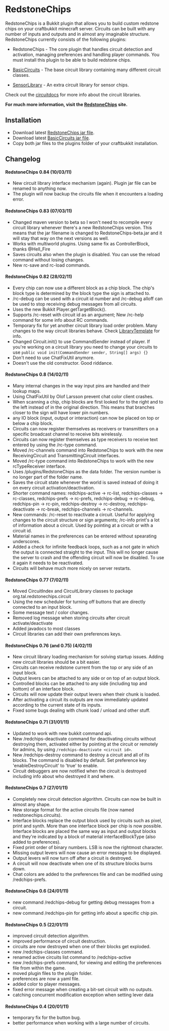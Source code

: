 RedstoneChips 
=============

RedstoneChips is a Bukkit plugin that allows you to build custom redstone chips on your craftbukkit minecraft server.
Circuits can be built with any number of inputs and outputs and in almost any imaginable structure. RedstoneChips currently consists of the following plugins:

- RedstoneChips - The core plugin that handles circuit detection and activation, managing preferences and handling player commands. You must install this plugin to be able to build redstone chips.
- [BasicCircuits](http://github.com/eisental/BasicCircuits) - The base circuit library containing many different circuit classes. 

- [SensorLibrary](http://github.com/eisental/SensorLibrary) - An extra circuit library for sensor chips.

Check out the [circuitdocs](http://eisental.github.com/RedstoneChips/circuitdocs) for more info about the circuit libraries.

__For much more information, visit the [RedstoneChips](http://eisental.github.com/RedstoneChips) site.__

Installation
------------
* Download latest [RedstoneChips jar file](https://github.com/downloads/eisental/RedstoneChips/RedstoneChips-beta.jar).
* Download latest [BasicCircuits jar file](https://github.com/downloads/eisental/BasicCircuits/BasicCircuits-beta.jar).
* Copy both jar files to the plugins folder of your craftbukkit installation. 

Changelog
----------
#### RedstoneChips 0.84 (10/03/11)
- New circuit library interface mechanism (again). Plugin jar file can be renamed to anything now. 
- The plugin will now backup the circuits file when it encounters a loading error.

#### RedstoneChips 0.83 (07/03/11)
- Changed maven version to beta so I won't need to recompile every circuit library whenever there's a new RedstoneChips version. This means that the jar filename is changed to RedstoneChips-beta.jar and it will stay that way on the next versions as well.
- Works with multiworld plugins. Using same fix as ControllerBlock, thanks @Hell_Fire
- Saves circuits also when the plugin is disabled. You can use the reload command without losing changes.
- New rc-save and rc-load commands.

#### RedstoneChips 0.82 (28/02/11)
- Every chip can now use a different block as a chip block. The chip's block type is determined by the block type the sign is attached to. 
- /rc-debug can be used with a circuit id number and /rc-debug alloff can be used to stop receiving debug messages from all circuits.
- Uses the new Bukkit Player.getTargetBlock().
- Supports /rc-reset with circuit id as an argument; New /rc-help command for some info about RC commands.
-  Temporary fix for yet another circuit library load order problem. Many changes to the way circuit libraries behave. Check [LibraryTemplate](https://github.com/eisental/LibraryTemplate) for info.
- Changed Circuit.init() to use CommandSender instead of player. If you're working on a circuit library you need to change your circuits to use `public void init(CommandSender sender, String[] args) {}`
- Don't need to use ChatFixUtil anymore.
- Doesn't use the old constructor. Good riddance.

#### RedstoneChips 0.8 (14/02/11)
- Many internal changes in the way input pins are handled and their lookup maps.
- Using ChatFixUtil by Olof Larsson prevent chat color client crashes.
- When scanning a chip, chip blocks are first looked for to the right and to the left instead of in the original direction. This means that branches closer to the sign will have lower pin numbers.
- any IO block (input, output or interaction) can now be placed on top or below a chip block.
- Circuits can now register themselves as receivers or transmitters on a specific broadcast channel to receive bits wirelessly. 
- Circuits can now register themselves as type receivers to receive text entered by using the /rc-type command.
- Moved /rc-channels command into RedstoneChips to work with the new ReceivingCircuit and TransmittingCircuit interfaces.
- Moved /rc-type command into RedstoneChips to work with the new rcTypeReceiver interface.
- Uses <craftbukkit>/plugins/RedstoneChips as the data folder. The version number is no longer part of the folder name.
- Saves the circuit state whenever the world is saved instead of doing it on every circuit activation/deactivation.
- Shorter command names: redchips-active -> rc-list, redchips-classes -> rc-classes, redchips-prefs -> rc-prefs, redchips-debug -> rc-debug, redchips-pin -> rc-pin, redchips-destroy -> rc-destroy, redchips-deactivate -> rc-break, redchips-channels -> rc-channels.
- New commands: /rc-reset to reactivate a circuit. Useful for applying changes to the circuit structure or sign arguments; /rc-info print's a lot of information about a circuit. Used by pointing at a circuit or with a circuit id.
- Material names in the preferences can be entered without spearating underscores.
- Added a check for infinite feedback loops, such as a not gate in which the output is connected straight to the input. This will no longer cause the server to crash and the offending circuit will now be disabled. To use it again it needs to be reactivated.
- Circuits will behave much more nicely on server restarts.

#### RedstoneChips 0.77 (7/02/11)
- Moved CircuitIndex and CircuitLibrary classes to package org.tal.redstonechips.circuit
- Using the new scheduler for turning off buttons that are directly connected to an input block.
- Some message text / color changes.
- Removed log message when storing circuits after circuit activate/deactivate 
- Added javadocs to most classes
- Circuit libraries can add their own preferences keys.

#### RedstoneChips 0.76 (and 0.75) (4/02/11)
- New circuit library loading mechanism for solving startup issues. Adding new circuit libraries should be a bit easier.
- Circuits can receive redstone current from the top or any side of an input block.
- Output levers can be attached to any side or on top of an output block.
- Controlled blocks can be attached to any side (including top and bottom) of an interface block.
- Circuits will now update their output levers when their chunk is loaded.
- After activating a circuit its outputs are now immediately updated according to the current state of its inputs.
- Fixed some bugs dealing with chunk load / unload and other stuff.

#### RedstoneChips 0.71 (31/01/11)
* Updated to work with new bukkit command api.
* New /redchips-deactivate command for deactivating circuits without destroying them, activated either by pointing at the circuit or remotely for admins, by using `/redchips-deactivate <circuit id>`.
* New /redchips-destroy command to destroy a circuit and all of its blocks. The command is disabled by default. Set preference key 'enableDestroyCircuit' to 'true' to enable.
* Circuit debuggers are now notified when the circuit is destroyed including info about who destroyed it and where.


#### RedstoneChips 0.7 (27/01/11)
* Completely new circuit detection algorithm. Circuits can now be built in almost any shape.
* New storage format for the active circuits file (now named redstonechips.circuits).
* Interface blocks replace the output block used by circuits such as pixel, print and synth. More than one interface block per chip is now possible. Interface blocks are placed the same way as input and output blocks and they're indicated by a block of material interfaceBlockType (also added to preferences).
* Fixed print order of binary numbers. LSB is now the rightmost character.
* Missing output levers will now cause an error message to be displayed.
* Output levers will now turn off after a circuit is destroyed.
* A circuit will now deactivate when one of its structure blocks burns down.
* Chat colors are added to the preferences file and can be modified using /redchips-prefs.

#### RedstoneChips 0.6 (24/01/11)
* new command /redchips-debug for getting debug messages from a circuit.
* new command /redchips-pin for getting info about a specific chip pin.


#### RedstoneChips 0.5 (22/01/11)
* improved circuit detection algorithm.
* improved performance of circuit destruction.
* circuits are now destroyed when one of their blocks get exploded.
* new /redchips-classes command.
* renamed active circuits list command to /redchips-active
* new /redchips-prefs command, for viewing and editing the preferences file from within the game.    
* moved plugin files to the plugin folder.
* preferences are now a yaml file.
* added color to player messages.
* fixed error message when creating a bit-set circuit with no outputs.
* catching concurrent modification exception when setting lever data

#### RedstoneChips 0.4 (20/01/11)
* temporary fix for the button bug.
* better performance when working with a large number of circuits.



